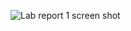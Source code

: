 ![Lab report 1 screen shot](https://user-images.githubusercontent.com/103162560/162274621-c6e78ca9-16a9-4e70-9657-254dd0df078d.png)
